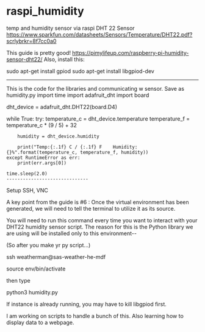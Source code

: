 # raspi_humidity
temp and humidity sensor via raspi
DHT 22 Sensor
https://www.sparkfun.com/datasheets/Sensors/Temperature/DHT22.pdf?scrlybrkr=8f7cc0a0

This guide is pretty good! https://pimylifeup.com/raspberry-pi-humidity-sensor-dht22/
Also, install this: 

sudo apt-get install gpiod
sudo apt-get install libgpiod-dev

------------------------------
This is the code for the libraries and communicating w sensor. Save as humidity.py
import time
import adafruit_dht
import board

dht_device = adafruit_dht.DHT22(board.D4)

while True:
    try:
        temperature_c = dht_device.temperature
        temperature_f = temperature_c * (9 / 5) + 32

        humidity = dht_device.humidity

        print("Temp:{:.1f} C / {:.1f} F    Humidity: {}%".format(temperature_c, temperature_f, humidity))
    except RuntimeError as err:
        print(err.args[0])

    time.sleep(2.0)
    ------------------------------

Setup SSH, VNC

A key point from the guide is #6 :
Once the virtual environment has been generated, we will need to tell the terminal to utilize it as its source.

You will need to run this command every time you want to interact with your DHT22 humidity sensor script. The reason for this is the Python library we are using will be installed only to this environment--

(So after you make yr py script...)

ssh weatherman@sas-weather-he-mdf

source env/bin/activate

then type

python3 humidity.py

If instance is already running, you may have to kill libgpiod first.

I am working on scripts to handle a bunch of this.
Also learning how to display data to a webpage.

